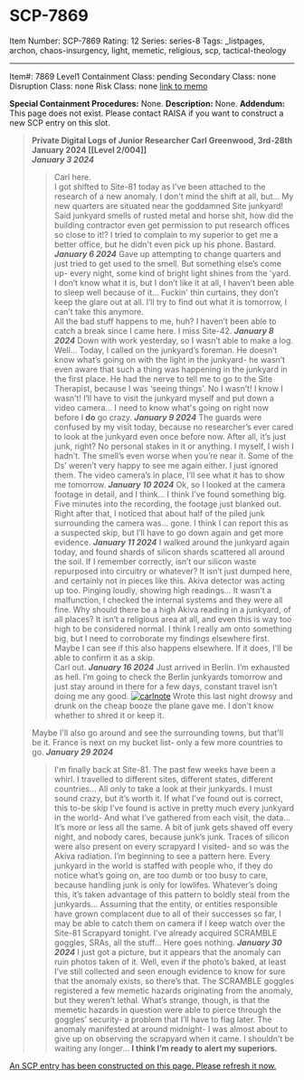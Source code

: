 # SCP-7869
Item Number: SCP-7869
Rating: 12
Series: series-8
Tags: _listpages, archon, chaos-insurgency, light, memetic, religious, scp, tactical-theology

---

Item#: 7869
Level1
Containment Class:
pending
Secondary Class:
none
Disruption Class:
none
Risk Class:
none
[link to memo](/classification-committee-memo)  

  

**Special Containment Procedures:** None.
**Description:** None.
**Addendum:** This page does not exist. Please contact RAISA if you want to construct a new SCP entry on this slot.
> **Private Digital Logs of Junior Researcher Carl Greenwood, 3rd-28th January 2024 [[Level 2/004]]**  
>  **_January 3 2024_**
>> Carl here.  
>  I got shifted to Site-81 today as I've been attached to the research of a new anomaly. I don't mind the shift at all, but… My new quarters are situated near the goddamned Site junkyard! Said junkyard smells of rusted metal and horse shit, how did the building contractor even get permission to put research offices so close to it!? I tried to complain to my superior to get me a better office, but he didn't even pick up his phone. Bastard.
> **_January 6 2024_**
>> Gave up attempting to change quarters and just tried to get used to the smell. But something else’s come up- every night, some kind of bright light shines from the 'yard. I don’t know what it is, but I don’t like it at all, I haven’t been able to sleep well because of it… Fuckin' thin curtains, they don’t keep the glare out at all. I’ll try to find out what it is tomorrow, I can’t take this anymore.  
>  All the bad stuff happens to me, huh? I haven’t been able to catch a break since I came here. I miss Site-42.
> **_January 8 2024_**
>> Down with work yesterday, so I wasn’t able to make a log. Well… Today, I called on the junkyard’s foreman. He doesn’t know what’s going on with the light in the junkyard- he wasn’t even aware that such a thing was happening in the junkyard in the first place. He had the nerve to tell me to go to the Site Therapist, because I was ‘seeing things’. No I wasn’t! I know I wasn’t! I’ll have to visit the junkyard myself and put down a video camera… I need to know what's going on right now before I **do** go crazy.
> **_January 9 2024_**
>> The guards were confused by my visit today, because no researcher’s ever cared to look at the junkyard even once before now. After all, it’s just junk, right? No personal stakes in it or anything. I myself, I wish I hadn’t. The smell’s even worse when you’re near it. Some of the Ds’ weren’t very happy to see me again either. I just ignored them. The video camera’s in place, I’ll see what it has to show me tomorrow.
> **_January 10 2024_**
>> Ok, so I looked at the camera footage in detail, and I think… I think I’ve found something big. Five minutes into the recording, the footage just blanked out. Right after that, I noticed that about half of the piled junk surrounding the camera was… gone. I think I can report this as a suspected skip, but I’ll have to go down again and get more evidence.
> **_January 11 2024_**
>> I walked around the junkyard again today, and found shards of silicon shards scattered all around the soil. If I remember correctly, isn’t our silicon waste repurposed into circuitry or whatever? It isn’t just dumped here, and certainly not in pieces like this. Akiva detector was acting up too. Pinging loudly, showing high readings… It wasn’t a malfunction, I checked the internal systems and they were all fine. Why should there be a high Akiva reading in a junkyard, of all places? It isn’t a religious area at all, and even this is way too high to be considered normal. I think I really am onto something big, but I need to corroborate my findings elsewhere first. Maybe I can see if this also happens elsewhere. If it does, I'll be able to confirm it as a skip.  
>  Carl out.
> **_January 16 2024_**
>> Just arrived in Berlin. I’m exhausted as hell. I’m going to check the Berlin junkyards tomorrow and just stay around in there for a few days, constant travel isn’t doing me any good.
>> [![carlnote](https://scp-wiki.wdfiles.com/local--resized-images/fragment:scp-7869-iteration-one/carlnote/medium.jpg)](https://scp-wiki.wdfiles.com/local--files/fragment:scp-7869-iteration-one/carlnote)
>> Wrote this last night drowsy and drunk on the cheap booze the plane gave me. I don’t know whether to shred it or keep it.
>>   
>  Maybe I'll also go around and see the surrounding towns, but that'll be it. France is next on my bucket list- only a few more countries to go.
> **_January 29 2024_**
>> I'm finally back at Site-81. The past few weeks have been a whirl. I travelled to different sites, different states, different countries… All only to take a look at their junkyards. I must sound crazy, but it’s worth it. If what I’ve found out is correct, this to-be skip I’ve found is active in pretty much every junkyard in the world- And what I’ve gathered from each visit, the data… It’s more or less all the same. A bit of junk gets shaved off every night, and nobody cares, because junk’s junk. Traces of silicon were also present on every scrapyard I visited- and so was the Akiva radiation. I’m beginning to see a pattern here. Every junkyard in the world is staffed with people who, if they do notice what’s going on, are too dumb or too busy to care, because handling junk is only for lowlifes. Whatever’s doing this, it’s taken advantage of this pattern to boldly steal from the junkyards… Assuming that the entity, or entities responsible have grown complacent due to all of their successes so far, I may be able to catch them on camera if I keep watch over the Site-81 Scrapyard tonight. I’ve already acquired SCRAMBLE goggles, SRAs, all the stuff… Here goes nothing.
> **_January 30 2024_**
>> I just got a picture, but it appears that the anomaly can ruin photos taken of it. Well, even if the photo’s baked, at least I’ve still collected and seen enough evidence to know for sure that the anomaly exists, so there’s that. The SCRAMBLE goggles registered a few memetic hazards originating from the anomaly, but they weren’t lethal. What’s strange, though, is that the memetic hazards in question were able to pierce through the goggles’ security- a problem that I’ll have to flag later. The anomaly manifested at around midnight- I was almost about to give up on observing the scrapyard when it came. I shouldn’t be waiting any longer… **I think I’m ready to alert my superiors.**
  
  

[An SCP entry has been constructed on this page. Please refresh it now.](/scp-7869/offset/1)